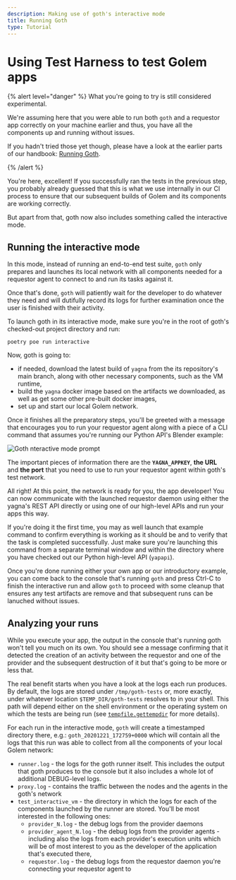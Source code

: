 ```yaml
---
description: Making use of goth's interactive mode
title: Running Goth
type: Tutorial
---
```


# Using Test Harness to test Golem apps

{% alert level="danger" %}
What you're going to try is still considered experimental.

We're assuming here that you were able to run both `goth` and a requestor app correctly on your machine earlier and thus, you have all the components up and running without issues.

If you hadn't tried those yet though, please have a look at the earlier parts of our handbook: [Running Goth](/docs/creators/tools/goth/running-goth).

{% /alert %}

You're here, excellent! If you successfully ran the tests in the previous step, you probably already guessed that this is what we use internally in our CI process to ensure that our subsequent builds of Golem and its components are working correctly.

But apart from that, goth now also includes something called the interactive mode.

## Running the interactive mode

In this mode, instead of running an end-to-end test suite, `goth` only prepares and launches its local network with all components needed for a requestor agent to connect to and run its tasks against it.

Once that's done, `goth` will patiently wait for the developer to do whatever they need and will dutifully record its logs for further examination once the user is finished with their activity.

To launch goth in its interactive mode, make sure you're in the root of goth's checked-out project directory and run:

```
poetry poe run interactive
```

Now, goth is going to:

- if needed, download the latest build of `yagna` from the its repository's main branch, along with other necessary components, such as the VM runtime,
- build the `yagna` docker image based on the artifacts we downloaded, as well as get some other pre-built docker images,
- set up and start our local Golem network.

Once it finishes all the preparatory steps, you'll be greeted with a message that encourages you to run your requestor agent along with a piece of a CLI command that assumes you're running our Python API's Blender example:

![Goth nteractive mode prompt](/goth-interactive-mode-prompt.png)

The important pieces of information there are the **`YAGNA_APPKEY`**, **the URL** and **the port** that you need to use to run your requestor agent within goth's test network.

All right! At this point, the network is ready for you, the app developer! You can now communicate with the launched requestor daemon using either the yagna's REST API directly or using one of our high-level APIs and run your apps this way.

If you're doing it the first time, you may as well launch that example command to confirm everything is working as it should be and to verify that the task is completed successfully. Just make sure you're launching this command from a separate terminal window and within the directory where you have checked out our Python high-level API (`yapapi`).

Once you're done running either your own app or our introductory example, you can come back to the console that's running `goth` and press Ctrl-C to finish the interactive run and allow `goth` to proceed with some cleanup that ensures any test artifacts are remove and that subsequent runs can be lanuched without issues.

## Analyzing your runs

While you execute your app, the output in the console that's running goth won't tell you much on its own. You should see a message confirming that it detected the creation of an activity between the requestor and one of the provider and the subsequent destruction of it but that's going to be more or less that.

The real benefit starts when you have a look at the logs each run produces. By default, the logs are stored under `/tmp/goth-tests` or, more exactly, under whatever location `$TEMP_DIR/goth-tests` resolves to in your shell. This path will depend either on the shell environment or the operating system on which the tests are being run (see [`tempfile.gettempdir`](https://docs.python.org/3/library/tempfile.html) for more details).

For each run in the interactive mode, `goth` will create a timestamped directory there, e.g.: `goth_20201221_172759+0000` which will contain all the logs that this run was able to collect from all the components of your local Golem network:

- `runner.log` - the logs for the goth runner itself. This includes the output that goth produces to the console but it also includes a whole lot of additional DEBUG-level logs.
- `proxy.log` - contains the traffic between the nodes and the agents in the goth's network
- `test_interactive_vm` - the directory in which the logs for each of the components launched by the runner are stored. You'll be most interested in the following ones:
  - `provider_N.log` - the debug logs from the provider daemons
  - `provider_agent_N.log` - the debug logs from the provider agents - including also the logs from each provider's execution units which will be of most interest to you as the developer of the application that's executed there,
  - `requestor.log` - the debug logs from the requestor daemon you're connecting your requestor agent to
